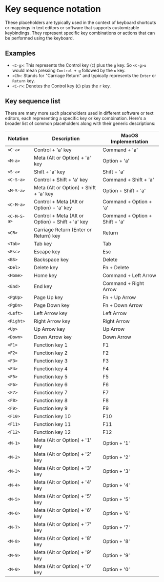 # Key sequence notation

These placeholders are typically used in the context of keyboard shortcuts or mappings in
text editors or software that supports customizable keybindings. They represent specific
key combinations or actions that can be performed using the keyboard.

## Examples

- `<C-g>`: This represents the Control key (`C`) plus the `g` key. So `<C-g>u` would mean pressing `Control + g` followed by the `u` key.
- `<CR>`: Stands for "Carriage Return" and typically represents the `Enter` or `Return` key.
- `<C-r>`: Denotes the Control key (`C`) plus the `r` key.

## Key sequence list

There are many more such placeholders used in different software or text editors,
each representing a specific key or key combination. Here's a broader list of
common placeholders along with their generic descriptions:

| Notation   | Description                                      | MacOS Implementation          |
|------------|--------------------------------------------------|-------------------------------|
| `<C-a>`    | Control + 'a' key                                | Command + 'a'                 |
| `<M-a>`    | Meta (Alt or Option) + 'a' key                   | Option + 'a'                  |
| `<S-a>`    | Shift + 'a' key                                  | Shift + 'a'                   |
| `<C-S-a>`  | Control + Shift + 'a' key                        | Command + Shift + 'a'         |
| `<M-S-a>`  | Meta (Alt or Option) + Shift + 'a' key           | Option + Shift + 'a'          |
| `<C-M-a>`  | Control + Meta (Alt or Option) + 'a' key         | Command + Option + 'a'        |
| `<C-M-S-a>`| Control + Meta (Alt or Option) + Shift + 'a' key | Command + Option + Shift + 'a'|
| `<CR>`     | Carriage Return (Enter or Return) key            | Return                        |
| `<Tab>`    | Tab key                                          | Tab                           |
| `<Esc>`    | Escape key                                       | Esc                           |
| `<BS>`     | Backspace key                                    | Delete                        |
| `<Del>`    | Delete key                                       | Fn + Delete                   |
| `<Home>`   | Home key                                         | Command + Left Arrow          |
| `<End>`    | End key                                          | Command + Right Arrow         |
| `<PgUp>`   | Page Up key                                      | Fn + Up Arrow                 |
| `<PgDn>`   | Page Down key                                    | Fn + Down Arrow               |
| `<Left>`   | Left Arrow key                                   | Left Arrow                    |
| `<Right>`  | Right Arrow key                                  | Right Arrow                   |
| `<Up>`     | Up Arrow key                                     | Up Arrow                      |
| `<Down>`   | Down Arrow key                                   | Down Arrow                    |
| `<F1>`     | Function key 1                                   | F1                            |
| `<F2>`     | Function key 2                                   | F2                            |
| `<F3>`     | Function key 3                                   | F3                            |
| `<F4>`     | Function key 4                                   | F4                            |
| `<F5>`     | Function key 5                                   | F5                            |
| `<F6>`     | Function key 6                                   | F6                            |
| `<F7>`     | Function key 7                                   | F7                            |
| `<F8>`     | Function key 8                                   | F8                            |
| `<F9>`     | Function key 9                                   | F9                            |
| `<F10>`    | Function key 10                                  | F10                           |
| `<F11>`    | Function key 11                                  | F11                           |
| `<F12>`    | Function key 12                                  | F12                           |
| `<M-1>`    | Meta (Alt or Option) + '1' key                   | Option + '1'                  |
| `<M-2>`    | Meta (Alt or Option) + '2' key                   | Option + '2'                  |
| `<M-3>`    | Meta (Alt or Option) + '3' key                   | Option + '3'                  |
| `<M-4>`    | Meta (Alt or Option) + '4' key                   | Option + '4'                  |
| `<M-5>`    | Meta (Alt or Option) + '5' key                   | Option + '5'                  |
| `<M-6>`    | Meta (Alt or Option) + '6' key                   | Option + '6'                  |
| `<M-7>`    | Meta (Alt or Option) + '7' key                   | Option + '7'                  |
| `<M-8>`    | Meta (Alt or Option) + '8' key                   | Option + '8'                  |
| `<M-9>`    | Meta (Alt or Option) + '9' key                   | Option + '9'                  |
| `<M-0>`    | Meta (Alt or Option) + '0' key                   | Option + '0'                  |
